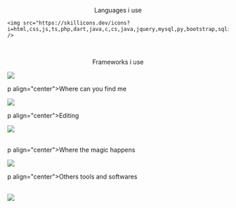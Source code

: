 <p align="center">
  <p align="center">Languages i use</p>
  
    <img src="https://skillicons.dev/icons?i=html,css,js,ts,php,dart,java,c,cs,java,jquery,mysql,py,bootstrap,sqlite" />
  <br>
  
  <p align="center">Frameworks i use</p>
    <img src="https://skillicons.dev/icons?i=flutter,django,angular,dotnet,arduino,laravel,react,redux,spring,symfony,vue" />
  <br>
  
  p align="center">Where can you find me</p>
    <img src="https://skillicons.dev/icons?i=instagram,linkedin,stackoverflow,twitter" />
 <br>
 
  p align="center">Editing</p>
    <img src="https://skillicons.dev/icons?i=ai,ae,ps,pr,figma" />	
	 <br>
	 
  p align="center">Where the magic happens</p>
    <img src="https://skillicons.dev/icons?i=vscode,visualstudio,idea" />
 <br>
 
  p align="center">Others tools and softwares</p>  
    <img src="https://skillicons.dev/icons?i=wordpress,gradle,github,git,matlab,linux,eclipse,discord,docker,sketchup,codepen,autocad,azure" />
</p>

